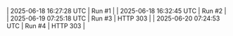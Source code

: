| 2025-06-18 16:27:28 UTC | Run #1 |
| 2025-06-18 16:32:45 UTC | Run #2 |
| 2025-06-19 07:25:18 UTC | Run #3 | HTTP 303 |
| 2025-06-20 07:24:53 UTC | Run #4 | HTTP 303 |
